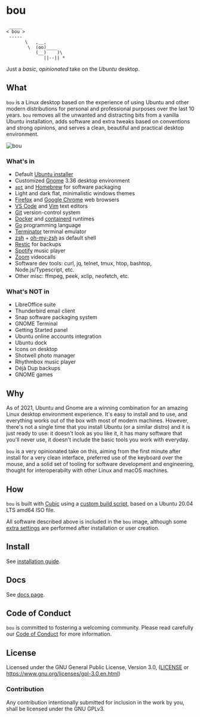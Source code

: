 bou
===

```
 _____
< bou >
 -----
       \   ,__,
        \  (oo)____
           (__)    )\
              ||--|| *

```

Just a _basic_, _opinionated_ take on the _Ubuntu_ desktop.

## What

`bou` is a Linux desktop based on the experience of using Ubuntu and other
modern distributions for personal and professional purposes over the last
10 years. `bou` removes all the unwanted and distracting bits from a vanilla
Ubuntu installation, adds software and extra tweaks based on conventions and
strong opinions, and serves a clean, beautiful and practical desktop environment.

![bou](https://user-images.githubusercontent.com/1381925/103100365-80408600-4612-11eb-9c70-5b29a01d3866.png)

### What's in

- Default [Ubuntu installer](https://ubuntu.com/tutorials/install-ubuntu-desktop#1-overview)
- Customized [Gnome](https://www.gnome.org/) 3.36 desktop environment
- [`apt`](http://manpages.ubuntu.com/manpages/bionic/man8/apt.8.html) and
  [Homebrew](https://docs.brew.sh/Homebrew-on-Linux) for software packaging
- Light and dark flat, minimalistic windows themes
- [Firefox](https://www.mozilla.org/en-US/firefox/new/) and [Google Chrome](https://www.google.com/chrome/) web browsers
- [VS Code](https://code.visualstudio.com/) and [Vim](https://www.vim.org/) text editors
- [Git](https://git-scm.com/) version-control system
- [Docker](https://docs.docker.com/engine/) and [containerd](https://containerd.io/) runtimes
- [Go](https://golang.org/) programming language
- [Terminator](https://terminator-gtk3.readthedocs.io/en/latest/) terminal emulator
- [zsh](https://sourceforge.net/p/zsh/code/ci/master/tree/) + [oh-my-zsh](https://ohmyz.sh/) as default shell
- [Restic](https://restic.net/) for backups
- [Spotify](https://www.spotify.com/) music player
- [Zoom](https://zoom.us/) videocalls
- Software dev tools: curl, jq, telnet, tmux, htop, bashtop, Node.js/Typescript, etc.
- Other misc: ffmpeg, peek, xclip, neofetch, etc.

### What's NOT in

- LibreOffice suite
- Thunderbird email client
- Snap software packaging system
- GNOME Terminal
- Getting Started panel
- Ubuntu online accounts integration
- Ubuntu dock
- Icons on desktop
- Shotwell photo manager
- Rhythmbox music player
- Déjà Dup backups
- GNOME games

## Why

As of 2021, Ubuntu and Gnome are a winning combination for an amazing Linux
desktop environment experience. It's easy to install and to use, and everything
works out of the box with most of modern machines. However, there's not a single
time that you install Ubuntu (or a similar distro) and it is just ready to use: it
doesn't look as you like it, it has many software that you'll never use, it doesn't
include the basic tools you work with everyday.

`bou` is a very opinionated take on this, aiming from the first minute after install
for a very clean interface, preferred use of the keyboard over the mouse, and a solid
set of tooling for software development and engineering, thought for interoperabilty
with other Linux and macOS machines.

## How

`bou` is built with [Cubic](https://launchpad.net/cubic) using a [custom build script](cubic/),
based on a Ubuntu 20.04 LTS amd64 ISO file.

All software described above is included in the `bou` image, although some [extra settings](userland/)
are performed after installation or user creation.

## Install

See [installation guide](docs/install.md).

## Docs

See [docs page](docs/).

## Code of Conduct

`bou` is committed to fostering a welcoming community. Please read carefully our [Code of Conduct](CODE_OF_CONDUCT.md)
for more information.

## License

Licensed under the GNU General Public License, Version 3.0, ([LICENSE](LICENSE) or https://www.gnu.org/licenses/gpl-3.0.en.html)

### Contribution

Any contribution intentionally submitted for inclusion in the work by you, shall be licensed under the GNU GPLv3.

